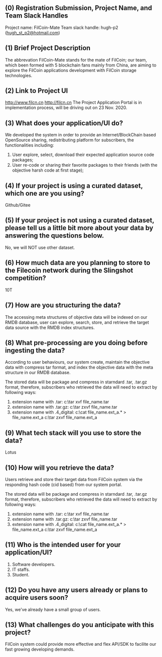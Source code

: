## (0) Registration Submission, Project Name, and Team Slack Handles
Project name: FilCoin-Mate
Team slack handle: hugh-p2 (hugh_st_p2@hotmail.com)

## (1) Brief Project Description
The abbrevation FilCoin-Mate stands for the mate of FilCoin; our team, which been formed with 5 blockchain fans mainly from China, are aiming to explore the FilCoin applications development with FilCoin storage technologies.

## (2) Link to Project UI
http://www.filcn.cn
http://filcn.cn
The Project Application Portal is in implementation process, will be driving out on 23 Nov. 2020.

## (3) What does your application/UI do?
We developed the system in order to provide an Internet/BlockChain based OpenSource sharing, redistributing platform for subscribers, the functionalities including:
1. User explore, select, download their expected application source code packages;
2. User re-code or sharing their favorite packages to their friends (with the objective harsh code at first stage);

## (4) If your project is using a curated dataset, which one are you using?
Github/Gitee

## (5) If your project is not using a curated dataset, please tell us a little bit more about your data by answering the questions below.
No, we will NOT use other dataset.

## (6) How much data are you planning to store to the Filecoin network during the Slingshot competition?
10T

## (7) How are you structuring the data?
The accessing meta structures of objective data will be indexed on our RMDB database, user can explore, search, store, and retrieve the target data source with the RMDB index structures.

## (8) What pre-processing are you doing before ingesting the data?
According to user behaviours, our system create, maintain the objective data with compress tar format, and index the objective data with the meta structure in our RMDB database.

The stored data will be package and compress in starndard .tar, .tar.gz format, therefore, subscribers who retrieved the data will need to extract by following ways:
1. extension name with .tar:
   c:\tar xvf file_name.tar
2. extension name with .tar.gz:
   c:\tar zxvf file_name.tar
3. extension name with .4_digital:
   c:\cat file_name.ext_a.* >  file_name.ext_a 
   c:\tar zxvf file_name.ext_a

## (9)  What tech stack will you use to store the data?
Lotus

## (10) How will you retrieve the data?
Users retrieve and store their target data from FilCoin system via the responding hash code (cid based) from our system portal.

The stored data will be package and compress in starndard .tar, .tar.gz format, therefore, subscribers who retrieved the data will need to extract by following ways:
1. extension name with .tar:
   c:\tar xvf file_name.tar
2. extension name with .tar.gz:
   c:\tar zxvf file_name.tar
3. extension name with .4_digital:
   c:\cat file_name.ext_a.* >  file_name.ext_a 
   c:\tar zxvf file_name.ext_a

## (11) Who is the intended user for your application/UI?
1. Software developers.
2. IT staffs.
3. Student.

## (12) Do you have any users already or plans to acquire users soon?
Yes, we've already have a small group of users.

## (13) What challenges do you anticipate with this project?
FilCoin system could provide more effective and flex API/SDK to facilite our fast growing developing demands.
